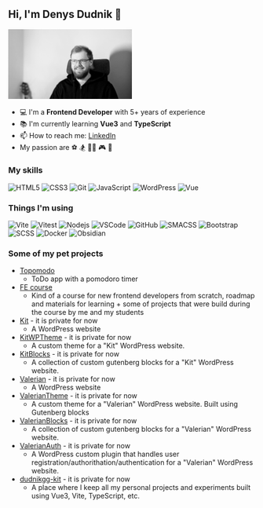 ## Hi, I'm Denys Dudnik 👋
<img src="./cv-photo.jpg" width="50%"/>

- 💻 I'm a **Frontend Developer** with 5+ years of experience
- 📚 I'm currently learning **Vue3** and **TypeScript**
- 📫 How to reach me: [LinkedIn](https://www.linkedin.com/in/dudnikgg/)
- My passion are ⚽️ 🏂 👨‍💻 🎮 🎸

### My skills
![HTML5](https://img.shields.io/badge/-HTML5-black?style=flat-square&logo=html5&logoColor=white)
![CSS3](https://img.shields.io/badge/-CSS3-black?style=flat-square&logo=css3)
![Git](https://img.shields.io/badge/-Git-black?style=flat-square&logo=git)
![JavaScript](https://img.shields.io/badge/-JavaScript-black?style=flat-square&logo=javascript)
![WordPress](https://img.shields.io/badge/-WordPress-black?style=flat-square&logo=wordpress)
![Vue](https://img.shields.io/badge/-Vuejs-black?style=flat-square&logo=vue.js)

### Things I'm using
![Vite](https://img.shields.io/badge/-Vite-black?style=flat-square&logo=Vite)
![Vitest](https://img.shields.io/badge/-Vitest-black?style=flat-square&logo=Vitest)
![Nodejs](https://img.shields.io/badge/-Nodejs-black?style=flat-square&logo=Node.js)
![VSCode](https://img.shields.io/badge/-VSCode-black?style=flat-square&logo=vscode)
![GitHub](https://img.shields.io/badge/-GitHub-black?style=flat-square&logo=github)
![SMACSS](https://img.shields.io/badge/-SMACSS-black?style=flat-square&logo=SMACSS)
![Bootstrap](https://img.shields.io/badge/-Bootstrap-black?style=flat-square&logo=bootstrap)
![SCSS](https://img.shields.io/badge/-SCSS-black?style=flat-square&logo=SASS)
![Docker](https://img.shields.io/badge/-Docker-black?style=flat-square&logo=Docker)
![Obsidian](https://img.shields.io/badge/-Obsidian-black?style=flat-square&logo=Obsidian)

### Some of my pet projects
- [Topomodo](https://github.com/dudnikgg/topomodo)
    - ToDo app with a pomodoro timer
- [FE course](https://github.com/dudnikgg/fe-course-bro)
  - Kind of a course for new frontend developers from scratch,
  roadmap and materials for learning + some of projects that were build during the course by me and my students
- [Kit]() - it is private for now
    - A WordPress website
- [KitWPTheme]() - it is private for now
    - A custom theme for a "Kit" WordPress website.
- [KitBlocks]() - it is private for now
    - A collection of custom gutenberg blocks for a "Kit" WordPress website.
- [Valerian]() - it is private for now
    - A WordPress website
- [ValerianTheme]() - it is private for now
    - A custom theme for a "Valerian" WordPress website. Built using Gutenberg blocks
- [ValerianBlocks]() - it is private for now
    - A collection of custom gutenberg blocks for a "Valerian" WordPress website.
- [ValerianAuth]() - it is private for now
    - A WordPress custom plugin that handles user registration/authorithation/authentication for a "Valerian" WordPress website.
- [dudnikgg-kit]() - it is private for now
    - A place where I keep all my personal projects and experiments built using Vue3, Vite, TypeScript, etc.

<!--
**dudnikgg/dudnikgg** is a ✨ _special_ ✨ repository because its `README.md` (this file) appears on your GitHub profile.

Here are some ideas to get you started:

- 🔭 I’m currently working on ...
- 🌱 I’m currently learning ...
- 👯 I’m looking to collaborate on ...
- 🤔 I’m looking for help with ...
- 💬 Ask me about ...
- 📫 How to reach me: ...
- 😄 Pronouns: ...
- ⚡ Fun fact: ...
-->
